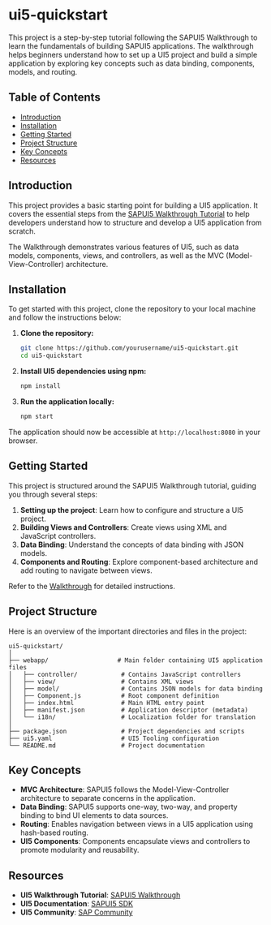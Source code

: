 # ui5-quickstart

This project is a step-by-step tutorial following the SAPUI5 Walkthrough to learn the fundamentals of building SAPUI5 applications. The walkthrough helps beginners understand how to set up a UI5 project and build a simple application by exploring key concepts such as data binding, components, models, and routing.

## Table of Contents

- [Introduction](#introduction)
- [Installation](#installation)
- [Getting Started](#getting-started)
- [Project Structure](#project-structure)
- [Key Concepts](#key-concepts)
- [Resources](#resources)

## Introduction

This project provides a basic starting point for building a UI5 application. It covers the essential steps from the [SAPUI5 Walkthrough Tutorial](https://sapui5.hana.ondemand.com/sdk/#/topic/5295470d7eee46c1898ee46c1b9ad763) to help developers understand how to structure and develop a UI5 application from scratch.

The Walkthrough demonstrates various features of UI5, such as data models, components, views, and controllers, as well as the MVC (Model-View-Controller) architecture.

## Installation

To get started with this project, clone the repository to your local machine and follow the instructions below:

1. **Clone the repository:**
   ```bash
   git clone https://github.com/yourusername/ui5-quickstart.git
   cd ui5-quickstart
   ```

2. **Install UI5 dependencies using npm:**
   ```bash
   npm install
   ```

3. **Run the application locally:**
   ```bash
   npm start
   ```

The application should now be accessible at `http://localhost:8080` in your browser.

## Getting Started

This project is structured around the SAPUI5 Walkthrough tutorial, guiding you through several steps:

1. **Setting up the project**: Learn how to configure and structure a UI5 project.
2. **Building Views and Controllers**: Create views using XML and JavaScript controllers.
3. **Data Binding**: Understand the concepts of data binding with JSON models.
4. **Components and Routing**: Explore component-based architecture and add routing to navigate between views.

Refer to the [Walkthrough](https://sapui5.hana.ondemand.com/sdk/#/topic/5295470d7eee46c1898ee46c1b9ad763) for detailed instructions.

## Project Structure

Here is an overview of the important directories and files in the project:

```
ui5-quickstart/
│
├── webapp/                   # Main folder containing UI5 application files
│   ├── controller/            # Contains JavaScript controllers
│   ├── view/                  # Contains XML views
│   ├── model/                 # Contains JSON models for data binding
│   ├── Component.js           # Root component definition
│   ├── index.html             # Main HTML entry point
│   ├── manifest.json          # Application descriptor (metadata)
│   └── i18n/                  # Localization folder for translation
│
├── package.json               # Project dependencies and scripts
├── ui5.yaml                   # UI5 Tooling configuration
└── README.md                  # Project documentation
```

## Key Concepts

- **MVC Architecture**: SAPUI5 follows the Model-View-Controller architecture to separate concerns in the application.
- **Data Binding**: SAPUI5 supports one-way, two-way, and property binding to bind UI elements to data sources.
- **Routing**: Enables navigation between views in a UI5 application using hash-based routing.
- **UI5 Components**: Components encapsulate views and controllers to promote modularity and reusability.

## Resources

- **UI5 Walkthrough Tutorial**: [SAPUI5 Walkthrough](https://sapui5.hana.ondemand.com/sdk/#/topic/5295470d7eee46c1898ee46c1b9ad763)
- **UI5 Documentation**: [SAPUI5 SDK](https://sapui5.hana.ondemand.com)
- **UI5 Community**: [SAP Community](https://community.sap.com/topics/ui5)
